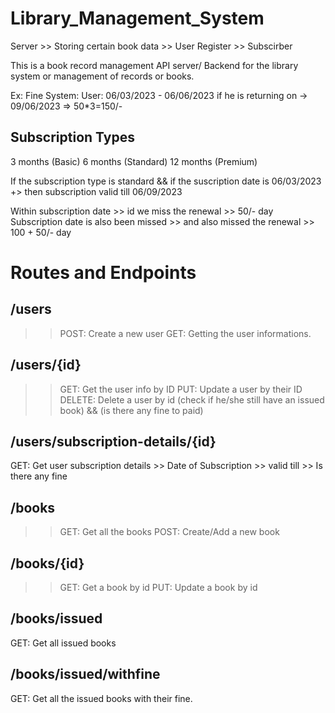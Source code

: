 # Library_Management_System

Server  >> Storing certain book data
        >> User Register
        >> Subscirber
    

This is a book record management API server/ Backend for the library system or management of records or books.

Ex:  Fine System:
User: 06/03/2023 - 06/06/2023
if he is returning on -> 09/06/2023 => 50*3=150/-


## Subscription Types
3 months (Basic)
6 months (Standard)
12 months (Premium)

If the subscription type is standard && if the suscription date is 06/03/2023
+> then subscription valid till 06/09/2023

Within subscription date >> id we miss the renewal >> 50/- day
Subscription date is also been missed >> and also missed the renewal >> 100 + 50/- day


# Routes and Endpoints

## /users
>> POST: Create a new user 
>> GET: Getting the user informations.

## /users/{id}
>> GET: Get the user info by ID
>> PUT: Update a user by their ID
DELETE: Delete a user by id (check if he/she still have an issued book) && (is there any fine to paid)

## /users/subscription-details/{id}
GET: Get user subscription details
         >> Date of Subscription
         >> valid till
         >> Is there any fine

## /books
>> GET: Get all the books
>> POST: Create/Add a new book

## /books/{id}
>> GET: Get a book by id
PUT: Update a book by id

## /books/issued
GET: Get all issued books

## /books/issued/withfine
GET: Get all the issued books with their fine.
